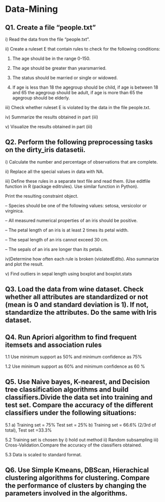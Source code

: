 # Data-Mining

## Q1. Create a file “people.txt” 

 i) Read the data from the file “people.txt”.
 
 ii) Create a ruleset E that contain rules to check for the following conditions:

 1. The age should be in the range 0-150.

 2. The age should be greater than yearsmarried.

 3. The status should be married or single or widowed.

 4. If age is less than 18 the agegroup should be child, if age is between 18 and 65 the agegroup should be adult, if age is more than 65 the agegroup should be elderly.

 iii) Check whether ruleset E is violated by the data in the file people.txt.

 iv) Summarize the results obtained in part (iii)

 v) Visualize the results obtained in part (iii)

## Q2. Perform the following preprocessing tasks on the dirty_iris datasetii.

i) Calculate the number and percentage of observations that are complete.

ii) Replace all the special values in data with NA.

iii) Define these rules in a separate text file and read them. (Use editfile function in R (package editrules). Use similar function in Python).

Print the resulting constraint object.

– Species should be one of the following values: setosa, versicolor or virginica.

– All measured numerical properties of an iris should be positive.

– The petal length of an iris is at least 2 times its petal width.

– The sepal length of an iris cannot exceed 30 cm.

– The sepals of an iris are longer than its petals.

iv)Determine how often each rule is broken (violatedEdits). Also summarize and plot the result.

v) Find outliers in sepal length using boxplot and boxplot.stats

## Q3. Load the data from wine dataset. Check whether all attributes are standardized or not (mean is 0 and standard deviation is 1). If not, standardize the attributes. Do the same with Iris dataset.

## Q4. Run Apriori algorithm to find frequent itemsets and association rules

1.1 Use minimum support as 50% and minimum confidence as 75%

1.2 Use minimum support as 60% and minimum confidence as 60 %

## Q5. Use Naive bayes, K-nearest, and Decision tree classification algorithms and build classifiers.Divide the data set into training and test set. Compare the accuracy of the different classifiers under the following situations:

5.1 a) Training set = 75% Test set = 25% b) Training set = 66.6% (2/3rd of total), Test set =33.3%

5.2 Training set is chosen by i) hold out method ii) Random subsampling iii) Cross-Validation.Compare the accuracy of the classifiers obtained.

5.3 Data is scaled to standard format.

## Q6. Use Simple Kmeans, DBScan, Hierachical clustering algorithms for clustering. Compare the performance of clusters by changing the parameters involved in the algorithms.

